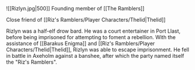 ![[Rizlyn.jpg|500]]
Founding member of [[The Ramblers]]

Close friend of [[Riz's Ramblers/Player Characters/Thelid|Thelid]]

Rizlyn was a half-elf drow bard. He was a court entertainer in Port Llast, before being imprisoned for attempting to foment a rebellion. With the assistance of [[Barakus Enigma]] and [[Riz's Ramblers/Player Characters/Thelid|Thelid]], Rizlyn was able to escape imprisonment. He fell in battle in Axeholm against a banshee, after which the party named itself the "Riz's Ramblers".